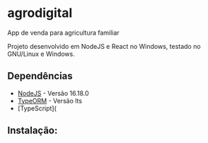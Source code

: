 # agrodigital
App de venda para agricultura familiar

Projeto desenvolvido em NodeJS e React no Windows, testado no GNU/Linux e Windows.


## Dependências

- [NodeJS](https://nodejs.org/en/) - Versão 16.18.0
- [TypeORM](https://typeorm.io/) - Versão lts
- [TypeScript](

## Instalação:

